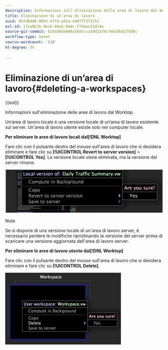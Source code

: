 ```yaml
---
description: Informazioni sull'eliminazione delle aree di lavoro dal Worktop.
title: Eliminazione di un’area di lavoro
uuid: 85fd84d6-0602-4ff4-a55a-44077f3f3151
exl-id: 17ea8b7b-9ecb-44a5-844c-f7daec52dc8e
source-git-commit: b1dda69a606a16dccca30d2a74c7e63dbd27936c
workflow-type: tm+mt
source-wordcount: '118'
ht-degree: 5%

---
```


# Eliminazione di un’area di lavoro{#deleting-a-workspaces}

{{eol}}

Informazioni sull&#39;eliminazione delle aree di lavoro dal Worktop.

Un’area di lavoro locale è una versione locale di un’area di lavoro esistente sul server. Un&#39;area di lavoro utente esiste solo nel computer locale.

**Per eliminare le aree di lavoro locali dal[!DNL Worktop]**

Fare clic con il pulsante destro del mouse sull&#39;area di lavoro che si desidera eliminare e fare clic su **[!UICONTROL Revert to server version]** > **[!UICONTROL Yes]**. La versione locale viene eliminata, ma la versione del server rimane.

![](assets/client-del.png)

>[!NOTE]
>
>Se si dispone di una versione locale di un&#39;area di lavoro server, è necessario perdere le modifiche ripristinando la versione del server prima di scaricare una versione aggiornata dell&#39;area di lavoro server.

**Per eliminare le aree di lavoro utente dal[!DNL Worktop]**

Fare clic con il pulsante destro del mouse sull&#39;area di lavoro che si desidera eliminare e fare clic su **[!UICONTROL Delete]**.

![](assets/mnu_workspaceManager_Deletewksp.png)
